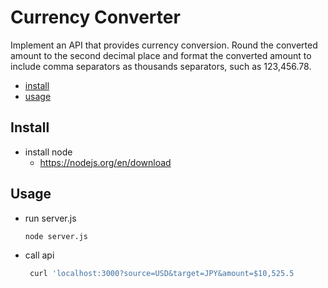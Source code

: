 # Currency Converter
Implement an API that provides currency conversion. Round the converted amount to the second decimal place and format the converted amount to include comma separators as thousands separators, such as 123,456.78.

- [install](#Install)
- [usage](#Usage)

## Install
- install node
    - https://nodejs.org/en/download

## Usage
- run server.js
    ```bash
    node server.js
    ```
- call api
    ```bash
     curl 'localhost:3000?source=USD&target=JPY&amount=$10,525.5
    ```
